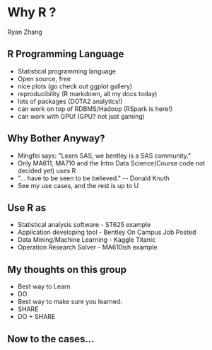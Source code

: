 # Why R ?
Ryan Zhang  

## R Programming Language
+ Statistical programming language
+ Open source, free 
+ nice plots (go check out ggplot gallery)
+ reproducibility (R markdown, all my docs today)
+ lots of packages (DOTA2 analytics!)
+ can work on top of RDBMS/Hadoop (RSpark is here!)
+ can work with GPU! (GPU? not just gaming)

## Why Bother Anyway?
+ Mingfei says: "Learn SAS, we bentley is a SAS community."
+ Only MA611, MA710 and the Intro Data Science(Course code not decided yet) uses R
+ "... have to be seen to be believed." -- Donald Knuth
+ See my use cases, and the rest is up to U

## Use R as
+ Statistical analysis software - ST625 example
+ Application developing tool   - Bentley On Campus Job Posted
+ Data Mining/Machine Learning  - Kaggle Titanic
+ Operation Research Solver     - MA610ish example

## My thoughts on this group
+ Best way to Learn
+ DO
+ Best way to make sure you learned:
+ SHARE
+ DO + SHARE

## Now to the cases...
